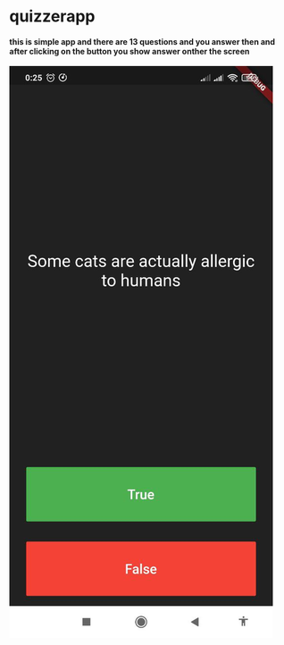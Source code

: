 # quizzerapp
#### this is simple app and there are 13 questions and you answer then and after clicking on the button you show answer onther the screen

 ![](https://github.com/alibabakhanlu12/Simple-apps-with-flutter/blob/main/quizzerapp/photo_2022-03-29_00-27-48.jpg)
